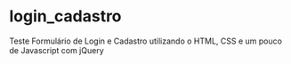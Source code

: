 # login_cadastro
 
 
 Teste Formulário de Login e Cadastro utilizando o HTML, CSS e um pouco de Javascript com jQuery